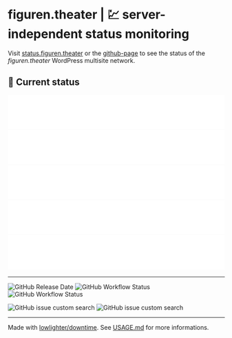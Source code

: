 # figuren.theater | 💹 server-independent status monitoring

Visit [status.figuren.theater](https://status.figuren.theater) or the [github-page](https://figuren-theater.github.io/status.figuren.theater/) to see the status of the *figuren.theater* WordPress multisite network.

## 🚥 Current status

<!-- <downtime-status> -->
![figuren.theater](/status/figuren.theater-443.svg)
![websites.fuer.figuren.theater](/status/websites.fuer.figuren.theater-443.svg)
![mein.figuren.theater](/status/mein.figuren.theater-443.svg)
![puppen.theater](/status/puppen.theater-443.svg)
![assets.figuren.theater](/status/assets.figuren.theater-443.svg)
<!-- <downtime-status/> -->

---
![GitHub Release Date](https://img.shields.io/github/release-date/figuren-theater/ft-platform?label=last%20update)
![GitHub Workflow Status](https://img.shields.io/github/actions/workflow/status/figuren-theater/ft-platform/deploy.yml?label=DEPLOY&logo=github)
![GitHub Workflow Status](https://img.shields.io/github/actions/workflow/status/figuren-theater/ft-maintenance/wp-cron-runner.yml?label=CRON&logo=wordpress)

![GitHub issue custom search](https://img.shields.io/github/issues-search?label=pull%20requests&query=is%3Aopen%20is%3Apr%20archived%3Afalse%20org%3Afiguren-theater)
![GitHub issue custom search](https://img.shields.io/github/issues-search?label=issues&query=is%3Aopen%20is%3Aissue%20archived%3Afalse%20org%3Afiguren-theater)


---

Made with [lowlighter/downtime](https://github.com/lowlighter/downtime). See [USAGE.md](/USAGE.md) for more informations.

